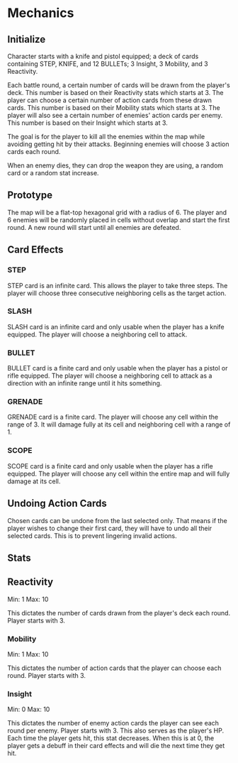 # Mechanics


## Initialize

Character starts with a knife and pistol equipped; a deck of cards
containing STEP, KNIFE, and 12 BULLETs; 3 Insight, 3 Mobility, and 3
Reactivity.

Each battle round, a certain number of cards will be drawn from the
player's deck. This number is based on their Reactivity stats which
starts at 3. The player can choose a certain number of action cards
from these drawn cards. This number is based on their Mobility stats
which starts at 3. The player will also see a certain number of
enemies' action cards per enemy. This number is based on their Insight
which starts at 3.

The goal is for the player to kill all the enemies within the map while
avoiding getting hit by their attacks. Beginning enemies will choose
3 action cards each round.

When an enemy dies, they can drop the weapon they are using, a random
card or a random stat increase.

## Prototype

The map will be a flat-top hexagonal grid with a radius of 6. The
player and 6 enemies will be randomly placed in cells without overlap
and start the first round. A new round will start until all enemies are
defeated.


## Card Effects

### STEP

STEP card is an infinite card. This allows the player to take three
steps. The player will choose three consecutive neighboring cells as
the target action.

### SLASH

SLASH card is an infinite card and only usable when the player has a
knife equipped. The player will choose a neighboring cell to attack.

### BULLET

BULLET card is a finite card and only usable when the player has a
pistol or rifle equipped. The player will choose a neighboring cell to
attack as a direction with an infinite range until it hits something.

### GRENADE

GRENADE card is a finite card. The player will choose any cell within
the range of 3. It will damage fully at its cell and neighboring cell
with a range of 1.

### SCOPE

SCOPE card is a finite card and only usable when the player has a rifle
equipped. The player will choose any cell within the entire map and
will fully damage at its cell.


## Undoing Action Cards

Chosen cards can be undone from the last selected only. That means if
the player wishes to change their first card, they will have to undo
all their selected cards. This is to prevent lingering invalid actions.


## Stats

## Reactivity

Min: 1
Max: 10

This dictates the number of cards drawn from the player's deck each
round. Player starts with 3.

### Mobility

Min: 1
Max: 10

This dictates the number of action cards that the player can choose
each round. Player starts with 3.

### Insight

Min: 0
Max: 10

This dictates the number of enemy action cards the player can see each
round per enemy. Player starts with 3. This also serves as the player's
HP. Each time the player gets hit, this stat decreases. When this is at
0, the player gets a debuff in their card effects and will die the next
time they get hit.